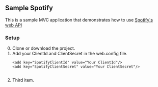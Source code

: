 ## Sample Spotify
This is a sample MVC application that demonstrates how to use [Spotify's web API](https://developer.spotify.com/web-api/)

### Setup
0. Clone or download the project.
0. Add your ClientId and ClientSecret in the web.config file.
	```
    <add key="SpotifyClientId" value="Your ClientId"/>
    <add key="SpotifyClientSecret" value="Your ClientSecret"/>
  
	```
0. Third item.
